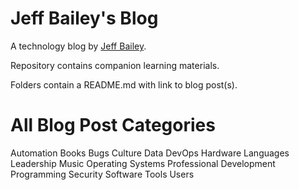 # Jeff Bailey's Blog

A technology blog by [Jeff Bailey](https://jeffbailey.us).

Repository contains companion learning materials. 

Folders contain a README.md with link to blog post(s).

# All Blog Post Categories

Automation
Books
Bugs
Culture
Data
DevOps
Hardware
Languages
Leadership
Music
Operating Systems
Professional Development
Programming
Security
Software
Tools
Users
